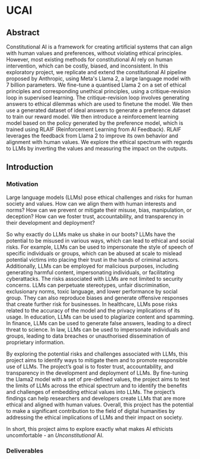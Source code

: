 # UCAI

## Abstract

Constitutional AI is a framework for creating artificial systems that can align with human values and preferences, without violating ethical principles. However, most existing methods for constitutional AI rely on human intervention, which can be costly, biased, and inconsistent. In this exploratory project, we replicate and extend the constitutional AI pipeline proposed by Anthropic, using Meta's Llama 2, a large language model with 7 billion parameters. We fine-tune a quantised Llama 2 on a set of ethical principles and corresponding unethical principles, using a critique-revision loop in supervised learning. The critique-revision loop involves generating answers to ethical dilemmas which are used to finetune the model. We then use a generated dataset of ideal answers to generate a preference dataset to train our reward model. We then introduce a reinforcement learning model based on the policy generated by the preference model, which is trained using RLAIF (Reinforcement Learning from AI Feedback). RLAIF leverages the feedback from Llama 2 to improve its own behavior and alignment with human values. We explore the ethical spectrum with regards to LLMs by inverting the values and measuring the impact on the outputs.

## Introduction
### Motivation
Large language models (LLMs) pose ethical challenges and risks for human society and values. How can we align them with human interests and norms? How can we prevent or mitigate their misuse, bias, manipulation, or deception? How can we foster trust, accountability, and transparency in their development and deployment?

So why exactly do LLMs make us shake in our boots? LLMs have the potential to be misused in various ways, which can lead to ethical and social risks. For example, LLMs can be used to impersonate the style of speech of specific individuals or groups, which can be abused at scale to mislead potential victims into placing their trust in the hands of criminal actors. Additionally, LLMs can be employed for malicious purposes, including generating harmful content, impersonating individuals, or facilitating cyberattacks. The risks associated with LLMs are not limited to security concerns. LLMs can perpetuate stereotypes, unfair discrimination, exclusionary norms, toxic language, and lower performance by social group. They can also reproduce biases and generate offensive responses that create further risk for businesses. In healthcare, LLMs pose risks related to the accuracy of the model and the privacy implications of its usage. In education, LLMs can be used to plagiarize content and spamming. In finance, LLMs can be used to generate false answers, leading to a direct threat to science. In law, LLMs can be used to impersonate individuals and groups, leading to data breaches or unauthorised dissemination of proprietary information.

By exploring the potential risks and challenges associated with LLMs, this project aims to identify ways to mitigate them and to promote responsible use of LLMs. The project’s goal is to foster trust, accountability, and transparency in the development and deployment of LLMs. By fine-tuning the Llama2 model with a set of pre-defined values, the project aims to test the limits of LLMs across the ethical spectrum and to identify the benefits and challenges of embedding ethical values into LLMs. The project’s findings can help researchers and developers create LLMs that are more ethical and aligned with human values. Overall, this project has the potential to make a significant contribution to the field of digital humanities by addressing the ethical implications of LLMs and their impact on society.

In short, this project aims to explore exactly what makes AI ethicists uncomfortable - an <em>Unconstitutional</em> AI.


### Deliverables